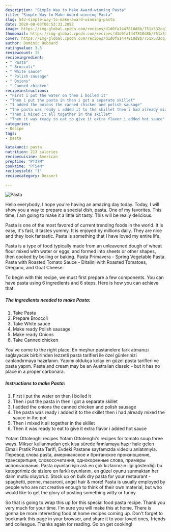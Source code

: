 ```yaml
---
description: "Simple Way to Make Award-winning Pasta"
title: "Simple Way to Make Award-winning Pasta"
slug: 543-simple-way-to-make-award-winning-pasta
date: 2020-08-03T06:53:33.209Z
image: https://img-global.cpcdn.com/recipes/d1d0fa1447810d8b/751x532cq70/pasta-recipe-main-photo.jpg
thumbnail: https://img-global.cpcdn.com/recipes/d1d0fa1447810d8b/751x532cq70/pasta-recipe-main-photo.jpg
cover: https://img-global.cpcdn.com/recipes/d1d0fa1447810d8b/751x532cq70/pasta-recipe-main-photo.jpg
author: Dominic Hubbard
ratingvalue: 3.5
reviewcount: 15
recipeingredient:
- " Pasta"
- " Broccoli"
- " White sauce"
- " Polish sausage"
- " Onions"
- " Canned chicken"
recipeinstructions:
- "First i put the water on then i boiled it"
- "Then i put the pasta in then i got a separate skillet"
- "I added the onions the canned chicken and polish sausage"
- "The pasta was ready i added it to the skillet then i had already mixed the sauce in the pot"
- "Then i mixed it all together in the skillet"
- "Then it was ready to eat to give it extra flavor i added hot sauce"
categories:
- Recipe
tags:
- pasta

katakunci: pasta 
nutrition: 213 calories
recipecuisine: American
preptime: "PT37M"
cooktime: "PT54M"
recipeyield: "1"
recipecategory: Dessert

---
```



![Pasta](https://img-global.cpcdn.com/recipes/d1d0fa1447810d8b/751x532cq70/pasta-recipe-main-photo.jpg)

Hello everybody, I hope you're having an amazing day today. Today, I will show you a way to prepare a special dish, pasta. One of my favorites. This time, I am going to make it a little bit tasty. This will be really delicious.

Pasta is one of the most favored of current trending foods in the world. It is easy, it's fast, it tastes yummy. It is enjoyed by millions daily. They are nice and they look fantastic. Pasta is something that I have loved my entire life.

Pasta is a type of food typically made from an unleavened dough of wheat flour mixed with water or eggs, and formed into sheets or other shapes, then cooked by boiling or baking. Pasta Primavera - Spring Vegetable Pasta. Pasta with Roasted Tomato Sauce - Ditalini with Roasted Tomatoes, Oregano, and Goat Cheese.


To begin with this recipe, we must first prepare a few components. You can have pasta using 6 ingredients and 6 steps. Here is how you can achieve that.

<!--inarticleads1-->

##### The ingredients needed to make Pasta:

1. Take  Pasta
1. Prepare  Broccoli
1. Take  White sauce
1. Make ready  Polish sausage
1. Make ready  Onions
1. Take  Canned chicken


You&#39;ve come to the right place. En meşhur pastanelere fark atmanızı sağlayacak birbirinden lezzetli pasta tarifleri ile özel günlerinizi canlandırmaya hazırlanın. Yapımı oldukça kolay en güzel pasta tarifleri ve pasta yapım. Pasta and cream may be an Australian classic - but it has no place in a proper carbonara. 

<!--inarticleads2-->

##### Instructions to make Pasta:

1. First i put the water on then i boiled it
1. Then i put the pasta in then i got a separate skillet
1. I added the onions the canned chicken and polish sausage
1. The pasta was ready i added it to the skillet then i had already mixed the sauce in the pot
1. Then i mixed it all together in the skillet
1. Then it was ready to eat to give it extra flavor i added hot sauce


Yotam Ottolenghi recipes Yotam Ottolenghi&#39;s recipes for tomato soup three ways. Mikser kullanmadan çok kısa sürede fırınlamaya hazır hale gelen Elmalı Pratik Pasta Tarifi, Evdeki Pastane sayfamızda videolu anlatımıyla. Перевод слова pasta, американское и британское произношение, транскрипция, словосочетания, однокоренные слова, примеры использования. Pasta oyunları işin aslı en çok kızlarınızın ilgi gösterdiği bu kategorimiz de sizlere en farklı oyunlarını, en güzel oyunu sunmaktan her daim mutlu oluyoruz. Stock up on bulk dry pasta for your restaurant - spaghetti, penne, macaroni, angel hair &amp; more! Pasta is usually employed by people who are not creative enough to think of their own material, but who would like to get the glory of posting something witty or funny. 

So that is going to wrap this up for this special food pasta recipe. Thank you very much for your time. I'm sure you will make this at home. There is gonna be more interesting food at home recipes coming up. Don't forget to bookmark this page in your browser, and share it to your loved ones, friends and colleague. Thanks again for reading. Go on get cooking!
